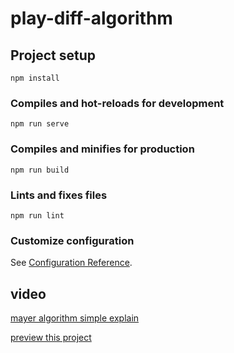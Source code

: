# play-diff-algorithm

## Project setup

```
npm install
```

### Compiles and hot-reloads for development

```
npm run serve
```

### Compiles and minifies for production

```
npm run build
```

### Lints and fixes files

```
npm run lint
```

### Customize configuration

See [Configuration Reference](https://cli.vuejs.org/config/).

## video

[mayer algorithm simple explain](https://www.youtube.com/watch?v=XzbTlKEdmME&t=11s&ab_channel=%E6%B1%9F%E6%96%B0%E7%9F%A5)

[preview this project](https://www.youtube.com/watch?v=WZ2CTadAWG4&ab_channel=%E6%B1%9F%E6%96%B0%E7%9F%A5)
